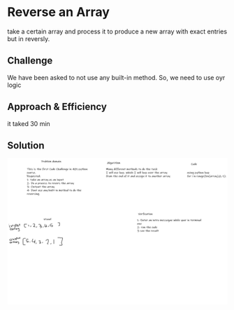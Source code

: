 # Reverse an Array
<!-- Short summary or background information -->
take a certain array and process it to produce a new array with exact entries but in reversly.

## Challenge
<!-- Description of the challenge -->
We have been asked to not use any built-in method. So, we need to use oyr logic

## Approach & Efficiency
<!-- What approach did you take? Why? What is the Big O space/time for this approach? -->
it taked 30 min


## Solution
<!-- Embedded whiteboard image -->

<img src="/assets/challeng1-whiteboard.png">

